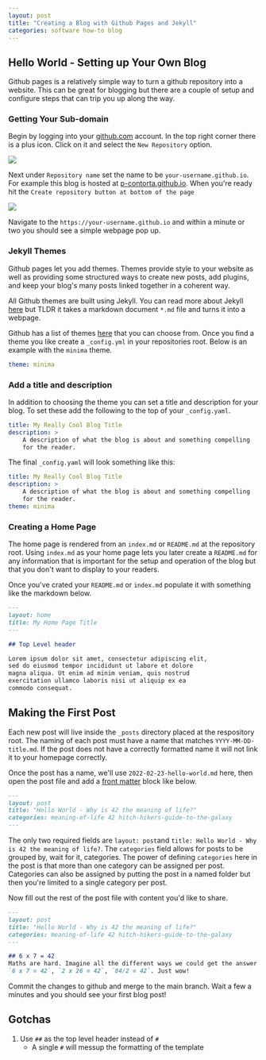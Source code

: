 ```yaml
---
layout: post
title: "Creating a Blog with Github Pages and Jekyll"
categories: software how-to blog
---
```


## Hello World - Setting up Your Own Blog
Github pages is a relatively simple way to turn a github repository into a website. This can be great for blogging but there are a couple of setup and configure steps that can trip you up along the way.

### Getting Your Sub-domain
Begin by logging into your [github.com](https://github.com) account. In the top right corner there is a plus icon. Click on it and select the `New Repository` option.

<img name="create-new-repo-dropdown" src="{{site.url}}/images/hello-world/new-repo-menu.jpg">

Next under `Repository name` set the name to be `your-username.github.io`. For example this blog is hosted at [p-contorta.github.io](https://p-contorta.github.io). When you're ready hit the `Create repository button at bottom of the page`

<img name="create-repo-form" src="{{site.url}}/images/hello-world/create-repo.jpg">

Navigate to the `https://your-username.github.io` and within a minute or two you should see a simple webpage pop up.

### Jekyll Themes
Github pages let you add themes. Themes provide style to your website as well as providing some structured ways to create new posts, add plugins, and keep your blog's many posts linked together in a coherent way.

All Github themes are built using Jekyll. You can read more about Jekyll [here](https://jekyllrb.com/) but TLDR it takes a markdown document `*.md` file and turns it into a webpage.


Github has a list of themes [here](https://pages.github.com/themes/) that you can choose from. Once you find a theme you like create a `_config.yml` in your repositories root. Below is an example with the `minima` theme.
```yaml
theme: minima
```

### Add a title and description
In addition to choosing the theme you can set a title and description for your blog. To set these add the following to the top of your `_config.yaml`.
```yaml
title: My Really Cool Blog Title
description: >
    A description of what the blog is about and something compelling 
    for the reader.
```

The final `_config.yaml` will look something like this:
```yaml
title: My Really Cool Blog Title
description: >
    A description of what the blog is about and something compelling 
    for the reader.
theme: minima
```


### Creating a Home Page
The home page is rendered from an `index.md` or `README.md` at the repository root. Using `index.md` as your home page lets you later create a `README.md` for any information that is important for the setup and operation of the blog but that you don't want to display to your readers.

Once you've crated your `README.md` or `index.md` populate it with something like the markdown below.

```markdown
---
layout: home
title: My Home Page Title
---

## Top Level header

Lorem ipsum dolor sit amet, consectetur adipiscing elit, 
sed do eiusmod tempor incididunt ut labore et dolore 
magna aliqua. Ut enim ad minim veniam, quis nostrud 
exercitation ullamco laboris nisi ut aliquip ex ea 
commodo consequat.

```

## Making the First Post

Each new post will live inside the `_posts` directory placed at the respository root. The naming of each post must have a name that matches `YYYY-MM-DD-title.md`. If the post does not have a correctly formatted name it will not link it to your homepage correctly.

Once the post has a name, we'll use `2022-02-23-hello-world.md` here, then open the post file and add a [front matter](https://jekyllrb.com/docs/front-matter/) block like below.

```markdown
---
layout: post
title: "Hello World - Why is 42 the meaning of life?"
categories: meaning-of-life 42 hitch-hikers-guide-to-the-galaxy
---
```

The only two required fields are `layout: post`and `title: Hello World - Why is 42 the meaning of life?`. The `categories` field allows for posts to be grouped by, wait for it, categories. The power of defining `categories` here in the post is that more than one category can be assigned per post. Categories can also be assigned by putting the post in a named folder but then you're limited to a single category per post.

Now fill out the rest of the post file with content you'd like to share.

```markdown
---
layout: post
title: "Hello World - Why is 42 the meaning of life?"
categories: meaning-of-life 42 hitch-hikers-guide-to-the-galaxy
---

## 6 x 7 = 42
Maths are hard. Imagine all the different ways we could get the answer 42? 
`6 x 7 = 42`, `2 x 26 = 42`, `84/2 = 42`. Just wow! 

```

Commit the changes to github and merge to the main branch. Wait a few a minutes and you should see your first blog post!


## Gotchas
1. Use `##` as the top level header instead of `#`
   - A single `#` will messup the formatting of the template
